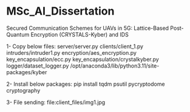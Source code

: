 # MSc_AI_Dissertation
Secured Communication Schemes for UAVs in 5G:  Lattice-Based Post-Quantum Encryption (CRYSTALS-Kyber) and IDS

1- Copy below files:
	server/server.py
	clients/client_1.py
	intruders/intruder1.py
	encryption/aes_encryption.py
	key_encapsulation/ecc.py
	key_encapsulation/crystalkyber.py
	logger/dataset_logger.py
	/opt/anaconda3/lib/python3.11/site-packages/kyber

2- Install below packages:
	pip install tqdm psutil pycryptodome cryptography

3- File sending:
	file:client_files/img1.jpg

